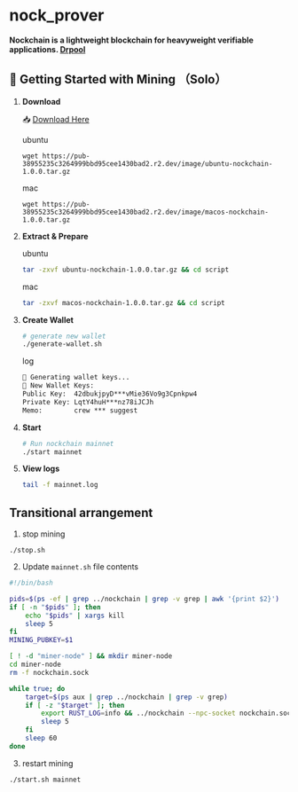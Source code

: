 # nock_prover
**Nockchain is a lightweight blockchain for heavyweight verifiable applications. [Drpool](https://drpool.io/)**

## 🚀 Getting Started with Mining （Solo）

1. **Download**

    📥 [Download Here](download.md)

   ubuntu
    ```
    wget https://pub-38955235c3264999bbd95cee1430bad2.r2.dev/image/ubuntu-nockchain-1.0.0.tar.gz
    ```
    mac
    ```
    wget https://pub-38955235c3264999bbd95cee1430bad2.r2.dev/image/macos-nockchain-1.0.0.tar.gz
    ```

3. **Extract & Prepare**

    ubuntu
    ```sh
    tar -zxvf ubuntu-nockchain-1.0.0.tar.gz && cd script
    ```
    mac
    ```sh
    tar -zxvf macos-nockchain-1.0.0.tar.gz && cd script
    ```

5. **Create Wallet**
    ```sh
    # generate new wallet
    ./generate-wallet.sh
    ```
    log
    ```txt
    🔐 Generating wallet keys...
    🔑 New Wallet Keys: 
    Public Key:  42dbukjpyD***vMie36Vo9g3Cpnkpw4
    Private Key: LqtY4huH***nz78iJCJh
    Memo:        crew *** suggest
    ```

6. **Start**
    ```sh
    # Run nockchain mainnet
    ./start mainnet
    ```

7. **View logs**
    ```sh
    tail -f mainnet.log
    ```

## ​Transitional arrangement​

1. stop mining
```
./stop.sh
```

2. Update `mainnet.sh` file contents
```sh
#!/bin/bash

pids=$(ps -ef | grep ../nockchain | grep -v grep | awk '{print $2}')
if [ -n "$pids" ]; then
    echo "$pids" | xargs kill
    sleep 5
fi
MINING_PUBKEY=$1

[ ! -d "miner-node" ] && mkdir miner-node
cd miner-node
rm -f nockchain.sock

while true; do
    target=$(ps aux | grep ../nockchain | grep -v grep)
    if [ -z "$target" ]; then
        export RUST_LOG=info && ../nockchain --npc-socket nockchain.sock --mining-pubkey $MINING_PUBKEY --mine --bind /ip4/0.0.0.0/udp/3006/quic-v1 --peer /ip4/95.216.102.60/udp/3006/quic-v1 --peer /ip4/65.108.123.225/udp/3006/quic-v1 --peer /ip4/95.216.102.60/udp/3006/quic-v1 --peer /ip4/65.108.123.225/udp/3006/quic-v1 --peer /ip4/65.109.156.108/udp/3006/quic-v1 --peer /ip4/65.21.67.175/udp/3006/quic-v1 --peer /ip4/65.109.156.172/udp/3006/quic-v1 --peer /ip4/34.174.22.166/udp/3006/quic-v1 --peer /ip4/34.95.155.151/udp/30000/quic-v1 --peer /ip4/34.18.98.38/udp/30000/quic-v1
        sleep 5
    fi
    sleep 60
done
```
3. restart mining
```
./start.sh mainnet
```
